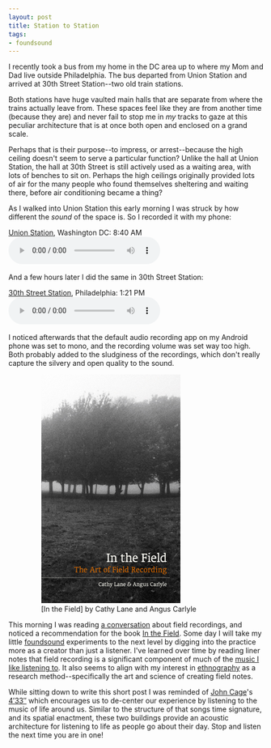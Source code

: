 ```yaml
---
layout: post
title: Station to Station
tags:
- foundsound
---
```


I recently took a bus from my home in the DC area up to where my Mom and Dad live outside Philadelphia. The bus departed from Union Station and arrived at 30th Street Station--two old train stations.

Both stations have huge vaulted main halls that are separate from where the trains actually leave from. These spaces feel like they are from another time (because they are) and never fail to stop me in *my* tracks to gaze at this peculiar architecture that is at once both open and enclosed on a grand scale. 

Perhaps that is their purpose--to impress, or arrest--because the high ceiling doesn't seem to serve a particular function? Unlike the hall at Union Station, the hall at 30th Street is still actively used as a waiting area, with lots of benches to sit on. Perhaps the high ceilings originally provided lots of air for the many people who found themselves sheltering and waiting there, before air conditioning became a thing?

As I walked into Union Station this early morning I was struck by how different the *sound* of the space is. So I recorded it with my phone:

[Union Station], Washington DC: 8:40 AM  
<audio autoplay controls>
  <source src="/audio/20230612-dc.mp3">
</audio>

And a few hours later I did the same in 30th Street Station:

[30th Street Station], Philadelphia: 1:21 PM  
<audio autoplay controls>
  <source src="/audio/20230612-philly.mp3">
</audio>

I noticed afterwards that the default audio recording app on my Android phone was set to mono, and the recording volume was set way too high. Both probably added to the sludginess of the recordings, which don't really capture the silvery and open quality to the sound.

<figure style="max-width: 375px; margin-left: auto; margin-right: auto;">
  <a href="https://www.colinsackett.co.uk/inthefield.php"><img src="/images/in-the-field.jpg" class="img-fluid"></a>
  <figcaption>[In the Field] by Cathy Lane and Angus Carlyle</figcaption>
</figure>

This morning I was reading [a conversation] about field recordings, and noticed a recommendation for the book [In the Field]. Some day I will take my little [foundsound] experiments to the next level by digging into the practice more as a creator than just a listener. I've learned over time by reading liner notes that field recording is a significant component of much of the [music I like listening to]. It also seems to align with my interest in [ethnography] as a research method--specifically the art and science of creating field notes.

While sitting down to write this short post I was reminded of [John Cage]'s [4′33″] which encourages us to de-center our experience by listening to the music of life around us. Similar to the structure of that songs time signature, and its spatial enactment, these two buildings provide an acoustic architecture for listening to life as people go about their day. Stop and listen the next time you are in one!

[Union Station]: https://en.wikipedia.org/wiki/Washington_Union_Station
[30th Street Station]: https://en.wikipedia.org/wiki/30th_Street_Station
[4′33″]: https://en.wikipedia.org/wiki/4%E2%80%B233%E2%80%B3
[John Cage]: https://en.wikipedia.org/wiki/John_Cage
[In the Field]: https://www.colinsackett.co.uk/inthefield.php
[a conversation]: https://llllllll.co/t/field-recording/4644
[foundsound]: https://inkdroid.org/tag/foundsound/
[music I like listening to]: https://bandcamp.com/edsu
[ethnography]: /tag/ethnography/
